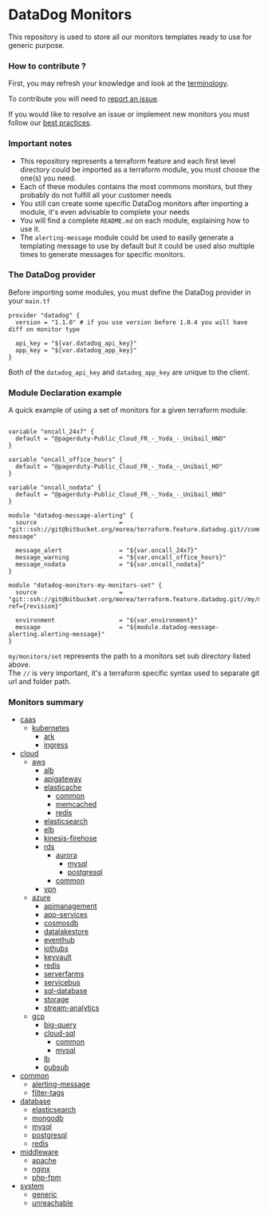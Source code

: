 # DataDog Monitors #

This repository is used to store all our monitors templates ready to use for generic purpose.

### How to contribute ? ###

First, you may refresh your knowledge and look at the [terminology](https://confluence.fr.clara.net/display/DAT/Getting+started).

To contribute you will need to [report an issue](https://confluence.fr.clara.net/display/DAT/Project+and+Workflow).

If you would like to resolve an issue or implement new monitors you must follow our [best practices](https://confluence.fr.clara.net/display/DAT/Templates+monitors).

### Important notes ###

* This repository represents a terraform feature and each first level directory could be imported as a terraform module, you must choose the one(s) you need.
* Each of these modules contains the most commons monitors, but they probably do not fulfill all your customer needs
* You still can create some specific DataDog monitors after importing a module, it's even advisable to complete your needs
* You will find a complete `README.md` on each module, explaining how to use it.
* The `alerting-message` module could be used to easily generate a templating message to use by default but it could be used also multiple times to generate messages for specific monitors.

### The DataDog provider ###

Before importing some modules, you must define the DataDog provider in your `main.tf`

```
provider "datadog" {
  version = "1.1.0" # if you use version before 1.0.4 you will have diff on monitor type

  api_key = "${var.datadog_api_key}"
  app_key = "${var.datadog_app_key}"
}
```

Both of the `datadog_api_key` and `datadog_app_key` are unique to the client.

### Module Declaration example ###

 A quick example of using a set of monitors for a given terraform module:

```

variable "oncall_24x7" {
  default = "@pagerduty-Public_Cloud_FR_-_Yoda_-_Unibail_HNO"
}

variable "oncall_office_hours" {
  default = "@pagerduty-Public_Cloud_FR_-_Yoda_-_Unibail_HO"
}

variable "oncall_nodata" {
  default = "@pagerduty-Public_Cloud_FR_-_Yoda_-_Unibail_HNO"
}

module "datadog-message-alerting" {
  source                       = "git::ssh://git@bitbucket.org/morea/terraform.feature.datadog.git//common/alerting-message"

  message_alert                = "${var.oncall_24x7}"
  message_warning              = "${var.oncall_office_hours}"
  message_nodata               = "${var.oncall_nodata}"
}

module "datadog-monitors-my-monitors-set" {
  source                       = "git::ssh://git@bitbucket.org/morea/terraform.feature.datadog.git//my/monitors/set?ref={revision}"

  environment                  = "${var.environment}"
  message                      = "${module.datadog-message-alerting.alerting-message}"
}
```

`my/monitors/set` represents the path to a monitors set sub directory listed above.  
The `//` is very important, it's a terraform specific syntax used to separate git url and folder path.

### Monitors summary ###

- [caas](https://bitbucket.org/morea/terraform.feature.datadog/src/master/caas/)
	- [kubernetes](https://bitbucket.org/morea/terraform.feature.datadog/src/master/caas/kubernetes/)
		- [ark](https://bitbucket.org/morea/terraform.feature.datadog/src/master/caas/kubernetes/ark/)
		- [ingress](https://bitbucket.org/morea/terraform.feature.datadog/src/master/caas/kubernetes/ingress/)
- [cloud](https://bitbucket.org/morea/terraform.feature.datadog/src/master/cloud/)
	- [aws](https://bitbucket.org/morea/terraform.feature.datadog/src/master/cloud/aws/)
		- [alb](https://bitbucket.org/morea/terraform.feature.datadog/src/master/cloud/aws/alb/)
		- [apigateway](https://bitbucket.org/morea/terraform.feature.datadog/src/master/cloud/aws/apigateway/)
		- [elasticache](https://bitbucket.org/morea/terraform.feature.datadog/src/master/cloud/aws/elasticache/)
			- [common](https://bitbucket.org/morea/terraform.feature.datadog/src/master/cloud/aws/elasticache/common/)
			- [memcached](https://bitbucket.org/morea/terraform.feature.datadog/src/master/cloud/aws/elasticache/memcached/)
			- [redis](https://bitbucket.org/morea/terraform.feature.datadog/src/master/cloud/aws/elasticache/redis/)
		- [elasticsearch](https://bitbucket.org/morea/terraform.feature.datadog/src/master/cloud/aws/elasticsearch/)
		- [elb](https://bitbucket.org/morea/terraform.feature.datadog/src/master/cloud/aws/elb/)
		- [kinesis-firehose](https://bitbucket.org/morea/terraform.feature.datadog/src/master/cloud/aws/kinesis-firehose/)
		- [rds](https://bitbucket.org/morea/terraform.feature.datadog/src/master/cloud/aws/rds/)
			- [aurora](https://bitbucket.org/morea/terraform.feature.datadog/src/master/cloud/aws/rds/aurora/)
				- [mysql](https://bitbucket.org/morea/terraform.feature.datadog/src/master/cloud/aws/rds/aurora/mysql/)
				- [postgresql](https://bitbucket.org/morea/terraform.feature.datadog/src/master/cloud/aws/rds/aurora/postgresql/)
			- [common](https://bitbucket.org/morea/terraform.feature.datadog/src/master/cloud/aws/rds/common/)
		- [vpn](https://bitbucket.org/morea/terraform.feature.datadog/src/master/cloud/aws/vpn/)
	- [azure](https://bitbucket.org/morea/terraform.feature.datadog/src/master/cloud/azure/)
		- [apimanagement](https://bitbucket.org/morea/terraform.feature.datadog/src/master/cloud/azure/apimanagement/)
		- [app-services](https://bitbucket.org/morea/terraform.feature.datadog/src/master/cloud/azure/app-services/)
		- [cosmosdb](https://bitbucket.org/morea/terraform.feature.datadog/src/master/cloud/azure/cosmosdb/)
		- [datalakestore](https://bitbucket.org/morea/terraform.feature.datadog/src/master/cloud/azure/datalakestore/)
		- [eventhub](https://bitbucket.org/morea/terraform.feature.datadog/src/master/cloud/azure/eventhub/)
		- [iothubs](https://bitbucket.org/morea/terraform.feature.datadog/src/master/cloud/azure/iothubs/)
		- [keyvault](https://bitbucket.org/morea/terraform.feature.datadog/src/master/cloud/azure/keyvault/)
		- [redis](https://bitbucket.org/morea/terraform.feature.datadog/src/master/cloud/azure/redis/)
		- [serverfarms](https://bitbucket.org/morea/terraform.feature.datadog/src/master/cloud/azure/serverfarms/)
		- [servicebus](https://bitbucket.org/morea/terraform.feature.datadog/src/master/cloud/azure/servicebus/)
		- [sql-database](https://bitbucket.org/morea/terraform.feature.datadog/src/master/cloud/azure/sql-database/)
		- [storage](https://bitbucket.org/morea/terraform.feature.datadog/src/master/cloud/azure/storage/)
		- [stream-analytics](https://bitbucket.org/morea/terraform.feature.datadog/src/master/cloud/azure/stream-analytics/)
	- [gcp](https://bitbucket.org/morea/terraform.feature.datadog/src/master/cloud/gcp/)
		- [big-query](https://bitbucket.org/morea/terraform.feature.datadog/src/master/cloud/gcp/big-query/)
		- [cloud-sql](https://bitbucket.org/morea/terraform.feature.datadog/src/master/cloud/gcp/cloud-sql/)
			- [common](https://bitbucket.org/morea/terraform.feature.datadog/src/master/cloud/gcp/cloud-sql/common/)
			- [mysql](https://bitbucket.org/morea/terraform.feature.datadog/src/master/cloud/gcp/cloud-sql/mysql/)
		- [lb](https://bitbucket.org/morea/terraform.feature.datadog/src/master/cloud/gcp/lb/)
		- [pubsub](https://bitbucket.org/morea/terraform.feature.datadog/src/master/cloud/gcp/pubsub/)
- [common](https://bitbucket.org/morea/terraform.feature.datadog/src/master/common/)
	- [alerting-message](https://bitbucket.org/morea/terraform.feature.datadog/src/master/common/alerting-message/)
	- [filter-tags](https://bitbucket.org/morea/terraform.feature.datadog/src/master/common/filter-tags/)
- [database](https://bitbucket.org/morea/terraform.feature.datadog/src/master/database/)
	- [elasticsearch](https://bitbucket.org/morea/terraform.feature.datadog/src/master/database/elasticsearch/)
	- [mongodb](https://bitbucket.org/morea/terraform.feature.datadog/src/master/database/mongodb/)
	- [mysql](https://bitbucket.org/morea/terraform.feature.datadog/src/master/database/mysql/)
	- [postgresql](https://bitbucket.org/morea/terraform.feature.datadog/src/master/database/postgresql/)
	- [redis](https://bitbucket.org/morea/terraform.feature.datadog/src/master/database/redis/)
- [middleware](https://bitbucket.org/morea/terraform.feature.datadog/src/master/middleware/)
	- [apache](https://bitbucket.org/morea/terraform.feature.datadog/src/master/middleware/apache/)
	- [nginx](https://bitbucket.org/morea/terraform.feature.datadog/src/master/middleware/nginx/)
	- [php-fpm](https://bitbucket.org/morea/terraform.feature.datadog/src/master/middleware/php-fpm/)
- [system](https://bitbucket.org/morea/terraform.feature.datadog/src/master/system/)
	- [generic](https://bitbucket.org/morea/terraform.feature.datadog/src/master/system/generic/)
	- [unreachable](https://bitbucket.org/morea/terraform.feature.datadog/src/master/system/unreachable/)
